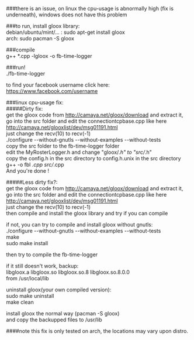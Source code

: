 ###there is an issue, on linux the cpu-usage is abnormally high (fix is underneath), windows does not have this problem

###to run, install gloox library:<br>
debian/ubuntu/mint/... : sudo apt-get install gloox<br>
arch: sudo pacman -S gloox<br>

###compile<br>
g++ *.cpp -lgloox -o fb-time-logger<br>

###run!<br>
./fb-time-logger<br>

to find your facebook username click here:<br>
https://www.facebook.com/username<br>

###linux cpu-usage fix:<br>
#####Dirty fix: <br>
get the gloox code from http://camaya.net/gloox/download and extract it,<br>
go into the src folder and edit the connectiontcpbase.cpp like here<br>
http://camaya.net/glooxlist/dev/msg01191.html<br>
just change the recv(10) to recv(-1)<br>
./configure --without-gnutls --without-examples --without-tests<br>
copy the src folder to the fb-time-logger folder<br>
edit the MyRosterLogger.h and change "gloox/*.h" to "src/*.h"<br>
copy the config.h in the src directory to config.h.unix in the src directory<br>
g++ -o fbl *.cpp src/*.cpp<br>
And you're done !

#####Less dirty fix?: <br>
get the gloox code from http://camaya.net/gloox/download and extract it,<br>
go into the src folder and edit the connectiontcpbase.cpp like here<br>
http://camaya.net/glooxlist/dev/msg01191.html<br>
just change the recv(10) to recv(-1)<br>
then compile and install the gloox library and try if you can compile<br>

if not, you can try to compile and install gloox without gnutls:<br>
./configure --without-gnutls --without-examples --without-tests<br>
make<br>
sudo make install<br>

then try to compile the fb-time-logger<br>

if it still doesn't work, backup:<br>
libgloox.a  libgloox.so  libgloox.so.8  libgloox.so.8.0.0<br>
from /usr/local/lib<br>

uninstall gloox(your own compiled version):<br>
sudo make uninstall<br>
make clean<br>

install gloox the normal way (pacman -S gloox)<br>
and copy the backupped files to /usr/lib<br>

####note this fix is only tested on arch, the locations may vary upon distro.<br>
